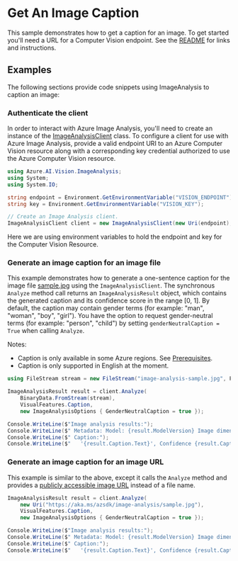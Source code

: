 # Get An Image Caption

This sample demonstrates how to get a caption for an image. To get started you'll need a URL for a Computer Vision endpoint. See the [README](https://github.com/Azure/azure-sdk-for-net/blob/main/sdk/vision/Azure.AI.Vision.ImageAnalysis/README.md) for links and instructions.

## Examples

The following sections provide code snippets using ImageAnalysis to caption an image:

### Authenticate the client

In order to interact with Azure Image Analysis, you'll need to create an instance of the [ImageAnalysisClient][imageanalysis_client_class]
class. To configure a client for use with Azure Image Analysis, provide a valid endpoint URI to an Azure Computer Vision resource
along with a corresponding key credential authorized to use the Azure Computer Vision resource.

```C# Snippet:ImageAnalysisUsing
using Azure.AI.Vision.ImageAnalysis;
using System;
using System.IO;
```
```C# Snippet:ImageAnalysisAuth
string endpoint = Environment.GetEnvironmentVariable("VISION_ENDPOINT");
string key = Environment.GetEnvironmentVariable("VISION_KEY");

// Create an Image Analysis client.
ImageAnalysisClient client = new ImageAnalysisClient(new Uri(endpoint), new AzureKeyCredential(key));
```

Here we are using environment variables to hold the endpoint and key for the Computer Vision Resource.

### Generate an image caption for an image file

This example demonstrates how to generate a one-sentence caption for the image file [sample.jpg](https://aka.ms/azsdk/image-analysis/sample.jpg) using the `ImageAnalysisClient`. The synchronous `Analyze` method call returns an `ImageAnalysisResult` object, which contains the generated caption and its confidence score in the range [0, 1]. By default, the caption may contain gender terms (for example: "man", "woman", "boy", "girl"). You have the option to request gender-neutral terms (for example: "person", "child") by setting `genderNeutralCaption = True` when calling `Analyze`.

Notes:

* Caption is only available in some Azure regions. See [Prerequisites](#prerequisites).
* Caption is only supported in English at the moment.

```C# Snippet:ImageAnalysisCaptionFromFile
using FileStream stream = new FileStream("image-analysis-sample.jpg", FileMode.Open);

ImageAnalysisResult result = client.Analyze(
    BinaryData.FromStream(stream),
    VisualFeatures.Caption,
    new ImageAnalysisOptions { GenderNeutralCaption = true });

Console.WriteLine($"Image analysis results:");
Console.WriteLine($" Metadata: Model: {result.ModelVersion} Image dimensions: {result.Metadata.Width} x {result.Metadata.Height}");
Console.WriteLine($" Caption:");
Console.WriteLine($"   '{result.Caption.Text}', Confidence {result.Caption.Confidence:F4}");
```

### Generate an image caption for an image URL

This example is similar to the above, except it calls the `Analyze` method and provides a [publicly accessible image URL](https://aka.ms/azsdk/image-analysis/sample.jpg) instead of a file name.

```C# Snippet:ImageAnalysisCaptionFromUrl
ImageAnalysisResult result = client.Analyze(
    new Uri("https://aka.ms/azsdk/image-analysis/sample.jpg"),
    VisualFeatures.Caption,
    new ImageAnalysisOptions { GenderNeutralCaption = true });

Console.WriteLine($"Image analysis results:");
Console.WriteLine($" Metadata: Model: {result.ModelVersion} Image dimensions: {result.Metadata.Width} x {result.Metadata.Height}");
Console.WriteLine($" Caption:");
Console.WriteLine($"   '{result.Caption.Text}', Confidence {result.Caption.Confidence:F4}");
```
[imageanalysis_client_class]: https://github.com/Azure/azure-sdk-for-net/blob/main/sdk/vision/Azure.AI.Vision.ImageAnalysis/src/Custom/ImageAnalysisClient.cs